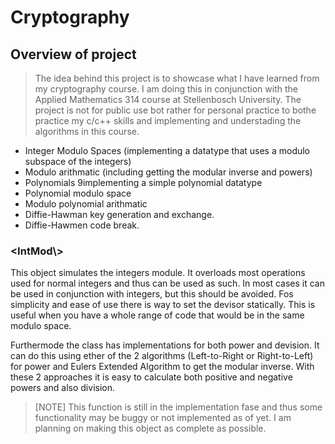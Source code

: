 # Cryptography

## Overview of project  
> The idea behind this project is to showcase what I have learned from my cryptography course.
> I am doing this in conjunction with the Applied Mathematics 314 course at Stellenbosch University.
> The project is not for public use bot rather for personal practice to bothe practice my c/c++ skills and implementing and understading the algorithms in this course.

- Integer Modulo Spaces (implementing a datatype that uses a modulo subspace of the integers)
- Modulo arithmatic (including getting the modular inverse and powers)
- Polynomials 9implementing a simple polynomial datatype
- Polynomial modulo space
- Modulo polynomial arithmatic
- Diffie-Hawman key generation and exchange.
- Diffie-Hawmen code break.

### <IntMod\\>

This object simulates the integers module. It overloads most operations used for normal integers and thus can be used as such. In most cases it can be used in conjunction with integers, but this should be avoided. Fos simplicity and ease of use there is way to set the devisor statically. This is useful when you have a whole range of code that would be in the same modulo space.

Furthermode the class has implementations for both power and devision. It can do this using ether of the 2 algorithms (Left-to-Right or Right-to-Left) for power and Eulers Extended Algorithm to get the modular inverse. With these 2 approaches it is easy to calculate both positive and negative powers and also division.

> [NOTE] This function is still in the implementation fase and thus some functionality may be buggy or not implemented as of yet. I am planning on making this object as complete as possible.